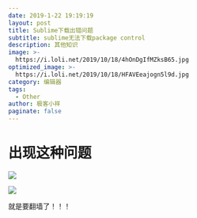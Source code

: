 ```yaml
---
date: 2019-1-22 19:19:19
layout: post
title: Sublime下载出错问题
subtitle: sublime无法下载package control 
description: 其他知识
image: >-
  https://i.loli.net/2019/10/18/4hOnDgIfMZksB65.jpg
optimized_image: >-
  https://i.loli.net/2019/10/18/HFAVEeajogn5l9d.jpg
category: 编辑器
tags:
  - Other
author: 极客小祥
paginate: false
---
```


# 出现这种问题

![](https://ws1.sinaimg.cn/large/0061PlR6ly1fzggozz5zqj30h80710t5.jpg)

![](https://ws1.sinaimg.cn/large/0061PlR6ly1fzggpmm2hjj30c405edfo.jpg)

就是要翻墙了！！！